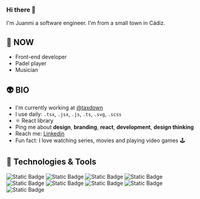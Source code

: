 ### Hi there 👋

I'm Juanmi a software engineer. I'm from a small town in Cádiz.

## 🚀 NOW

- Front-end developer
- Padel player
- Musician

## 👽 BIO

- I'm currently working at [@taxdown](https://taxdown.es/) 
- I use daily: `.tsx`, `.jsx`, `.js`, `.ts`, `.svg`, `.scss`
- ⚛️ React library
- Ping me about **design**, **branding**, **react**, **development**, **design thinking**
- Reach me: [Linkedin](https://es.linkedin.com/in/juanmiguelruiz)
- Fun fact: I love watching series, movies and playing video games 🕹️

## 🔧 Technologies & Tools
![Static Badge](https://img.shields.io/badge/OS-macOS-blue?logo=apple)
![Static Badge](https://img.shields.io/badge/Editor-VSCode-blue?logo=visualstudiocode)
![Static Badge](https://img.shields.io/badge/Code-TypeScript-blue?logo=typescript)
![Static Badge](https://img.shields.io/badge/Code-React-blue?logo=react)
![Static Badge](https://img.shields.io/badge/Code-ReactQuery-blue?logo=reactquery)
![Static Badge](https://img.shields.io/badge/Code-Redux-blue?logo=redux)
![Static Badge](https://img.shields.io/badge/Code-Jest-blue?logo=jest)
![Static Badge](https://img.shields.io/badge/Code-styled%20components-blue?logo=styledcomponents)
![Static Badge](https://img.shields.io/badge/Tools-Storybook-blue?logo=storybook)


